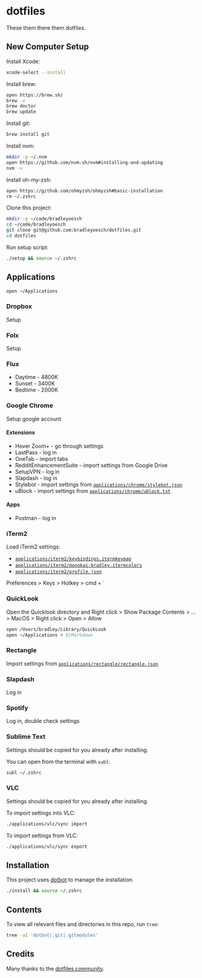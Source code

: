 # dotfiles

These them there them dotfiles.

## New Computer Setup

Install Xcode:

```bash
xcode-select --install
```

Install brew:

```bash
open https://brew.sh/
brew -v
brew doctor
brew update
```

Install git:

```bash
brew install git
```

Install nvm:

```bash
mkdir -p ~/.nvm
open https://github.com/nvm-sh/nvm#installing-and-updating
nvm -v
```

Install oh-my-zsh:

```bash
open https://github.com/ohmyzsh/ohmyzsh#basic-installation
rm ~/.zshrc
```

Clone this project:

```bash
mkdir -p ~/code/bradleyoesch
cd ~/code/bradleyoesch
git clone git@github.com:bradleyoesch/dotfiles.git
cd dotfiles
```

Run setup script:

```bash
./setup && source ~/.zshrc
```

## Applications

```bash
open ~/Applications
```

### Dropbox

Setup

### Folx

Setup

### Flux

- Daytime - 4800K
- Sunset - 3400K
- Bedtime - 2000K

### Google Chrome

Setup google account

#### Extensions

- Hover Zoom+ - go through settings
- LastPass - log in
- OneTab - import tabs
- RedditEnhancementSuite - import settings from Google Drive
- SetupVPN - log in
- Slapdash - log in
- Stylebot - import settings from [`applications/chrome/stylebot.json`](applications/chrome/stylebot.json)
- uBlock - import settings from [`applications/chrome/ublock.txt`](applications/chrome/ublock.txt)

#### Apps

- Postman - log in

### iTerm2

Load iTerm2 settings:

- [`applications/iterm2/keybindings.itermkeymap`](applications/iterm2/keybindings.itermkeymap)
- [`applications/iterm2/monokai-bradley.itermcolors`](applications/iterm2/monokai-bradley.itermcolors)
- [`applications/iterm2/profile.json`](applications/iterm2/profile.json)

Preferences > Keys > Hotkey > cmd + \`

### QuickLook

Open the Quicklook directory and Right click > Show Package Contents > ... > MacOS > Right click > Open > Allow

```bash
open /Users/bradley/Library/QuickLook
open ~/Applications # QLMarkdown
```

### Rectangle

Import settings from [`applications/rectangle/rectangle.json`](applications/rectangle/rectangle.json)

### Slapdash

Log in

### Spotify

Log in, double check settings

### Sublime Text

Settings should be copied for you already after installing.

You can open from the terminal with `subl`:

```bash
subl ~/.zshrc
```

### VLC

Settings should be copied for you already after installing.

To import settings into VLC:

```bash
./applications/vlc/sync import
```

To import settings from VLC:

```bash
./applications/vlc/sync export
```

## Installation

This project uses [dotbot](https://github.com/anishathalye/dotbot) to manage the installation.

```bash
./install && source ~/.zshrc
```

## Contents

To view all relevant files and directories in this repo, run `tree`:

```bash
tree -aI 'dotbot|.git|.gitmodules'
```

## Credits

Many thanks to the [dotfiles community](https://dotfiles.github.io).
